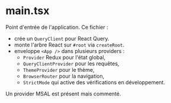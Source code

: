 # main.tsx

Point d'entrée de l'application. Ce fichier :

- crée un `QueryClient` pour React Query.
- monte l'arbre React sur `#root` via `createRoot`.
- enveloppe `<App />` dans plusieurs providers :
  - `Provider` Redux pour l'état global,
  - `QueryClientProvider` pour les requêtes,
  - `ThemeProvider` pour le thème,
  - `BrowserRouter` pour la navigation,
  - `StrictMode` qui active des vérifications en développement.

Un provider MSAL est présent mais commenté.
